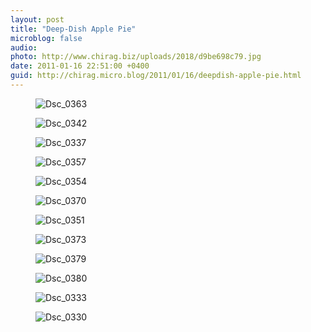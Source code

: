 ```yaml
---
layout: post
title: "Deep-Dish Apple Pie"
microblog: false
audio: 
photo: http://www.chirag.biz/uploads/2018/d9be698c79.jpg
date: 2011-01-16 22:51:00 +0400
guid: http://chirag.micro.blog/2011/01/16/deepdish-apple-pie.html
---
```

<figure><img alt="Dsc_0363" src="http://www.chirag.biz/uploads/2018/f5cac1bc5f.jpg"></figure><figure><img alt="Dsc_0342" src="http://www.chirag.biz/uploads/2018/d851acfda2.jpg"></figure><figure><img alt="Dsc_0337" src="http://www.chirag.biz/uploads/2018/45cb9ab2de.jpg"></figure><figure><img alt="Dsc_0357" src="http://www.chirag.biz/uploads/2018/193cd8bfd5.jpg"></figure><figure><img alt="Dsc_0354" src="http://www.chirag.biz/uploads/2018/fb1ac4a1f9.jpg"></figure><figure><img alt="Dsc_0370" src="http://www.chirag.biz/uploads/2018/2e74c6d196.jpg"></figure><figure><img alt="Dsc_0351" src="http://www.chirag.biz/uploads/2018/8713ca38f5.jpg"></figure><figure><img alt="Dsc_0373" src="http://www.chirag.biz/uploads/2018/f195e4ffa2.jpg"></figure><figure><img alt="Dsc_0379" src="http://www.chirag.biz/uploads/2018/55a0920407.jpg"></figure><figure><img alt="Dsc_0380" src="http://www.chirag.biz/uploads/2018/e1f7cb7c54.jpg"></figure><figure><img alt="Dsc_0333" src="http://www.chirag.biz/uploads/2018/3bc55eec15.jpg"></figure><figure><img alt="Dsc_0330" src="http://www.chirag.biz/uploads/2018/d9be698c79.jpg"></figure>
